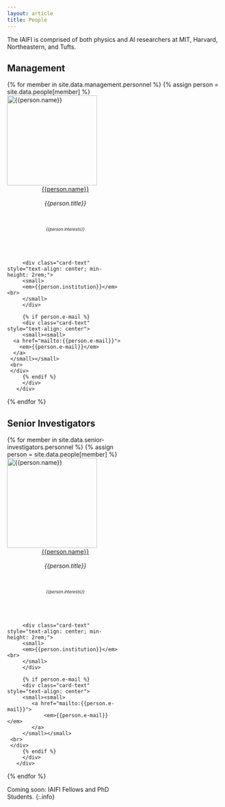 ```yaml
---
layout: article
title: People
---
```



The IAIFI is comprised of both physics and AI researchers at MIT, Harvard, Northeastern, and Tufts.

## Management

<div class="card-columns">
  <!--<div class="row">-->
  {% for member in site.data.management.personnel  %}
     {% assign person = site.data.people[member] %}
     <div class="card" style="width: 17rem; height: 27rem; justify-content: center;">
         <img class="card-img-top" src="{{person.photo}}" alt="{{person.name}}" height="210rem">
         <div class="card-body d-flex flex-column">
         <div class="card-text" style="text-align: center; min-height: 2rem;">
         <a href="{{person.website}}">{{person.name}}</a>
         </div>
         <div class="card-text" style="text-align: center; min-height: 4rem; line-height: 140%">
         <em> {{person.title}} </em> <br>
         </div>
         <div class="card-text" style="text-align: center; min-height: 4rem; line-height: 100%">
         <small>
   <small>
         <em> {{person.interests}} </em> <br>
         </small>
         </small>
         </div>

         <div class="card-text" style="text-align: center; min-height: 2rem;">
         <small>
         <em>{{person.institution}}</em><br>
         </small>
         </div>

         {% if person.e-mail %}
         <div class="card-text" style="text-align: center">
         <small><small>
      <a href="mailto:{{person.e-mail}}">
        <em>{{person.e-mail}}</em>
      </a>
     </small></small>
     <br>
     </div>
         {% endif %}
         </div>
       </div>
  {% endfor %}
  <!--
  </div>
<br> -->
</div>

## Senior Investigators

<div class="card-columns">
  <!--<div class="row">-->
  {% for member in site.data.senior-investigators.personnel  %}
     {% assign person = site.data.people[member] %}
     <div class="card" style="width: 17rem; height: 27rem; justify-content: center;">
         <img class="card-img-top" src="{{person.photo}}" alt="{{person.name}}" height="210rem">
         <div class="card-body d-flex flex-column">
         <div class="card-text" style="text-align: center; min-height: 2rem;">
         <a href="{{person.website}}">{{person.name}}</a>
         </div>
         <div class="card-text" style="text-align: center; min-height: 4rem; line-height: 140%">
         <em> {{person.title}} </em> <br>
         </div>
         <div class="card-text" style="text-align: center; min-height: 4rem; line-height: 100%">
         <small>
	 <small>
         <em> {{person.interests}} </em> <br>
         </small>
         </small>
         </div>

         <div class="card-text" style="text-align: center; min-height: 2rem;">
         <small>
         <em>{{person.institution}}</em><br>
         </small>
         </div>

         {% if person.e-mail %}
         <div class="card-text" style="text-align: center">
         <small><small>
			<a href="mailto:{{person.e-mail}}">
				<em>{{person.e-mail}}</em>
			</a>
		 </small></small>
     <br>
     </div>
         {% endif %}
         </div>
       </div>
  {% endfor %}
  <!--
  </div>
<br> -->
</div>

Coming soon: IAIFI Fellows and PhD Students.
{:.info}

